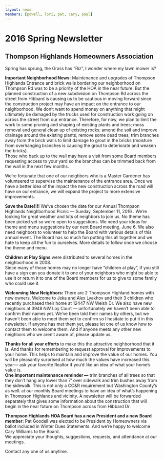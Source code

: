 ```yaml
---
layout: news
members: [powell, lori, pat, cary, paul]
---
```

# 2016 Spring Newsletter
## Thompson Highlands Homeowners Association
Spring has sprung, the Grass has “Riz”, I wonder where my lawn mower is?

**Important Neighborhood News:**
Maintenance and upgrades of Thompson Highlands 
Entrance and brick walls bordering our neighborhood on Thompson Rd was to be a 
priority of the HOA in the near future.  But the planned construction of a new subdivision 
on Thompson Rd across the street from Hibbard is causing us to be cautious in moving 
forward since the construction project may have an impact on the entrance to our 
neighborhood.  We don’t want to spend money on anything that might ultimately be 
damaged by the trucks used for construction work going on across the street from our 
entrance.  Therefore, for now, we plan to limit the work to some pruning and shaping of 
existing plants and trees; moss removal and general clean up of existing rocks; amend 
the soil and improve drainage around the existing plants; remove some dead trees; trim 
branches away from the brick walls to limit damage to grout in the bricks (moisture from 
overhanging branches is causing the grout to deteriorate and weaken the bricks).  
Those who back up to the wall may have a visit from some Board members requesting 
access to your yard so the branches can be trimmed back from the wall in the next few 
months. 

We’re fortunate that one of our neighbors who is a Master Gardener has volunteered to 
supervise the maintenance of the entrance area.  Once we have a better idea of the 
impact the new construction across the road will have on our entrance, we will expand 
the project to more extensive improvements.  

**Save the Date!!!!**
 We’ve chosen the date for our Annual Thompson Highlands 
Neighborhood Picnic — 
Sunday, September 11, 2016
.  We’re looking for great weather 
and lots of neighbors to join us.  No theme has been picked yet so we’re open to 
suggestions.  We need your ideas for theme and menu suggestions by our next Board 
meeting, June 6.  We also need neighbors to volunteer to help the Board with various 
details of this annual event.  The Board has so much fun putting this all together and we 
hate to keep all the fun to ourselves.   More details to follow once we choose the theme 
and menu.

**Children at Play Signs**
were distributed to several homes in the neighborhood in 2008.  
Since many of those homes may no longer have “children at play”, if you still have a 
sign can you donate it to one of your neighbors who might be able to use it or return it to 
one of the Board members for us to give to some family who could use it.

**Welcoming New Neighbors:**
There are 2 Thompson Highland homes with new 
owners.  Welcome to Jeka and Alex Lyakhov and their 3 children who recently 
purchased their home at 12447 NW Welsh Dr.  We also have new neighbors at 3948 
NW Loy Court — unfortunately we haven’t been able to confirm their names yet. We’ve 
been told their names by others, but we haven’t been able to meet them yet to confirm 
so I hesitate to put it in this newsletter.  If anyone has met them yet, please let one of us 
know how to contact them to welcome them.  And if anyone meets any other new 
neighbors who we aren’t aware of, please update us.   

**Thanks for all your efforts**
to make this the attractive neighborhood that it is.  And 
thanks for remembering to request approval for improvements to your home.  This helps 
to maintain and improve the value of our homes.  You will be pleasantly surprised at 
how much the values have increased this year— ask your favorite Realtor if you’d like 
an idea of what your home’s value is.  
**One important maintenance reminder —**
trim 
branches of all trees so that they don’t hang any lower than 7’ over sidewalk and trim 
bushes away from the sidewalk.  This is not only a CC&R requirement but Washington 
County’s as well.  at our monthly Board meetings to have an idea of what’s happening in 
Thompson Highlands and vicinity. A newsletter will be forwarded separately that gives 
some information about the construction that will begin in the near future on Thompson 
across from Hibbard Dr. 

**Thompson Highlands HOA Board has a new President and a new Board member:**
Pat Goodell was elected to be President by Homeowners via ballot included in Winter 
Dues Statements.
And we’re happy to welcome Cary Williams to the Board.  
We appreciate your thoughts, suggestions, requests, and attendance at our meetings.  

Contact any one of us anytime.  
